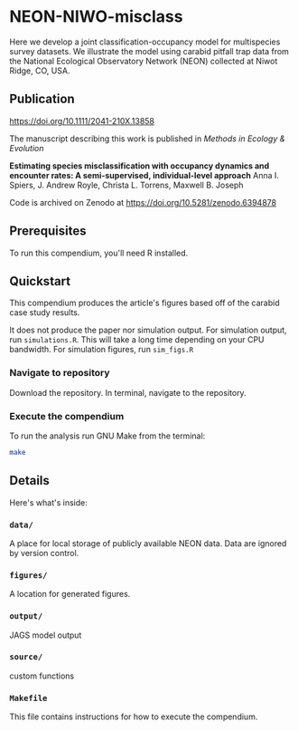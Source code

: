 # NEON-NIWO-misclass

Here we develop a joint classification-occupancy model for multispecies survey datasets. We illustrate the model using carabid pitfall trap data from the National Ecological Observatory Network (NEON) collected at Niwot Ridge, CO, USA.

## Publication

https://doi.org/10.1111/2041-210X.13858

The manuscript describing this work is published in *Methods in Ecology & Evolution*

**Estimating species misclassification with occupancy dynamics and encounter rates: A semi-supervised, individual-level approach**
Anna I. Spiers, J. Andrew Royle, Christa L. Torrens, Maxwell B. Joseph

Code is archived on Zenodo at https://doi.org/10.5281/zenodo.6394878

## Prerequisites

To run this compendium, you'll need R installed.

## Quickstart

This compendium produces the article's figures based off of the carabid case study results. 

It does not produce the paper nor simulation output. For simulation output, run ```simulations.R```. This will take a long time depending on your CPU bandwidth. For simulation figures, run ```sim_figs.R```

### Navigate to repository

Download the repository. In terminal, navigate to the repository.

### Execute the compendium

To run the analysis run GNU Make from the terminal:

```bash
make
```

## Details

Here's what's inside: 

### `data/`

A place for local storage of publicly available NEON data. Data are ignored by version control.

### `figures/` 

A location for generated figures. 

### `output/` 

JAGS model output

### `source/` 

custom functions

### `Makefile` 

This file contains instructions for how to execute the compendium. 


